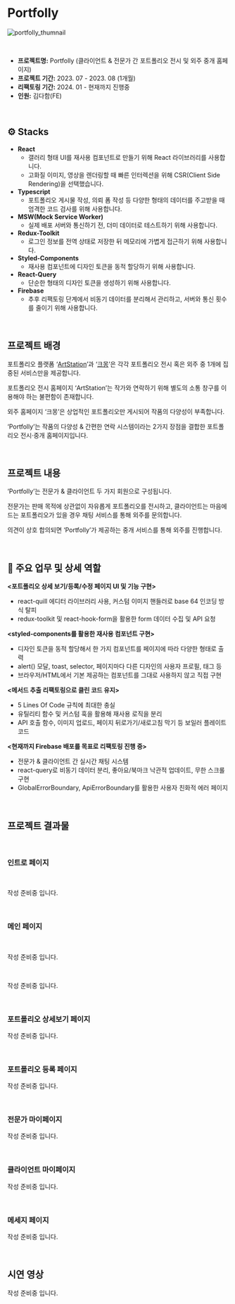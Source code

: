# Portfolly
![portfolly_thumnail](https://img1.daumcdn.net/thumb/R1280x0/?scode=mtistory2&fname=https%3A%2F%2Fblog.kakaocdn.net%2Fdn%2FHjjcg%2FbtsE0JqGnCm%2F29gkawNCW3C5Y3TAh9pD70%2Fimg.png)

<br/>

* **프로젝트명:** Portfolly (클라이언트 & 전문가 간 포트폴리오 전시 및 외주 중개 홈페이지)
* **프로젝트 기간:** 2023. 07 - 2023. 08 (1개월)
* **리팩토링 기간:** 2024. 01 - 현재까지 진행중
* **인원:** 김다함(FE)

<br/>

## ⚙️ Stacks
* **React**
  * 갤러리 형태 UI를 재사용 컴포넌트로 만들기 위해 React 라이브러리를 사용합니다.
  * 고화질 이미지, 영상을 렌더링할 때 빠른 인터렉션을 위해 CSR(Client Side Rendering)을 선택했습니다.
* **Typescript**
  * 포트폴리오 게시물 작성, 의뢰 폼 작성 등 다양한 형태의 데이터를 주고받을 때 엄격한 코드 검사를 위해 사용합니다.
* **MSW(Mock Service Worker)**
  * 실제 배포 서버와 통신하기 전, 더미 데이터로 테스트하기 위해 사용합니다.
* **Redux-Toolkit**
  * 로그인 정보를 전역 상태로 저장한 뒤 메모리에 가볍게 접근하기 위해 사용합니다.
* **Styled-Components**
  * 재사용 컴포넌트에 디자인 토큰을 동적 할당하기 위해 사용합니다.
* **React-Query**
  * 단순한 형태의 디자인 토큰을 생성하기 위해 사용합니다.
* **Firebase**
  * 추후 리팩토링 단계에서 비동기 데이터를 분리해서 관리하고, 서버와 통신 횟수를 줄이기 위해 사용합니다.

<br/>

## 프로젝트 배경
포트폴리오 플랫폼 ‘[ArtStation](https://www.artstation.com/?sort_by=latest&dimension=all)’과 ‘[크몽](https://kmong.com/portfolio/1)’은 각각 포트폴리오 전시 혹은 외주 중 1개에 집중된 서비스만을 제공합니다.
 
포트폴리오 전시 홈페이지 ‘ArtStation’는 작가와 연락하기 위해 별도의 소통 창구를 이용해야 하는 불편함이 존재합니다.
 
외주 홈페이지 ‘크몽’은 상업적인 포트폴리오만 게시되어 작품의 다양성이 부족합니다.
 
‘Portfolly’는 작품의 다양성 & 간편한 연락 시스템이라는 2가지 장점을 결합한 포트폴리오 전시·중개 홈페이지입니다.

<br/>

## 프로젝트 내용
 ‘Portfolly’는 전문가 & 클라이언트 두 가지 회원으로 구성됩니다.
 
 전문가는 판매 목적에 상관없이 자유롭게 포트폴리오를 전시하고, 클라이언트는 마음에 드는 포트폴리오가 있을 경우 채팅 서비스를 통해 외주를 문의합니다.
 
 의견이 상호 합의되면 ‘Portfolly’가 제공하는 중개 서비스를 통해 외주를 진행합니다.

<br/>

## 💼 주요 업무 및 상세 역할

**<포트폴리오 상세 보기/등록/수정 페이지 UI 및 기능 구현>**
- react-quill 에디터 라이브러리 사용, 커스텀 이미지 핸들러로 base 64 인코딩 방식 탈피
- redux-toolkit 및 react-hook-form을 활용한 form 데이터 수집 및 API 요청

**<styled-components를 활용한 재사용 컴포넌트 구현>**
- 디자인 토큰을 동적 할당해서 한 가지 컴포넌트를 페이지에 따라 다양한 형태로 출력
- alert() 모달, toast, selector, 페이지마다 다른 디자인의 사용자 프로필, 태그 등
- 브라우저/HTML에서 기본 제공하는 컴포넌트를 그대로 사용하지 않고 직접 구현

**<메서드 추출 리팩토링으로 클린 코드 유지>**
- 5 Lines Of Code 규칙에 최대한 충실
- 유틸리티 함수 및 커스텀 훅을 활용해 재사용 로직을 분리
- API 호출 함수, 이미지 업로드, 페이지 뒤로가기/새로고침 막기 등 보일러 플레이트 코드

**<현재까지 Firebase 배포를 목표로 리팩토링 진행 중>**
- 전문가 & 클라이언트 간 실시간 채팅 시스템
- react-query로 비동기 데이터 분리, 좋아요/북마크 낙관적 업데이트, 무한 스크롤 구현
- GlobalErrorBoundary, ApiErrorBoundary를 활용한 사용자 친화적 에러 페이지

<br/>

## 프로젝트 결과물

<br/>

### 인트로 페이지

<br/>

작성 준비중 입니다.

<br/>

### 메인 페이지

<br/>

작성 준비중 입니다.

<br/>

작성 준비중 입니다.

<br/>

### 포트폴리오 상세보기 페이지

작성 준비중 입니다.

<br/>

### 포트폴리오 등록 페이지

작성 준비중 입니다.

<br/>

### 전문가 마이페이지

작성 준비중 입니다.

<br/>

### 클라이언트 마이페이지

작성 준비중 입니다.

<br/>

### 메세지 페이지

작성 준비중 입니다.

<br/>

## 시연 영상

작성 준비중 입니다.

<br/><br/>
